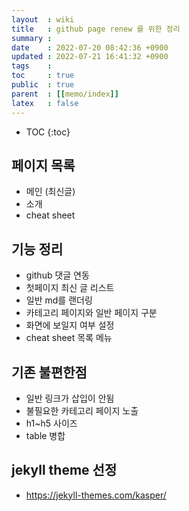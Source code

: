 ```yaml
---
layout  : wiki
title   : github page renew 를 위한 정리
summary : 
date    : 2022-07-20 08:42:36 +0900
updated : 2022-07-21 16:41:32 +0900
tags    : 
toc     : true
public  : true
parent  : [[memo/index]]
latex   : false
---
```

* TOC
{:toc}

## 페이지 목록
- 메인 (최신글)
- 소개
- cheat sheet

## 기능 정리
- github 댓글 연동
- 첫페이지 최신 글 리스트
- 일반 md를 랜더링
- 카테고리 페이지와 일반 페이지 구분
- 화면에 보일지 여부 설정
- cheat sheet 목록 메뉴
 
## 기존 불편한점
- 일반 링크가 삽입이 안됨
- 불필요한 카테고리 페이지 노출
- h1~h5 사이즈
- table 병합


## jekyll theme 선정
- https://jekyll-themes.com/kasper/
